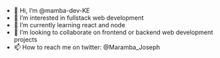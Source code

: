 - 👋 Hi, I’m @mamba-dev-KE
- 👀 I’m interested in fullstack web development
- 🌱 I’m currently learning react and node
- 💞️ I’m looking to collaborate on frontend or backend web development projects
- 📫 How to reach me on twitter: @Maramba_Joseph

<!---
mamba-dev-KE/mamba-dev-KE is a ✨ special ✨ repository because its `README.md` (this file) appears on your GitHub profile.
You can click the Preview link to take a look at your changes.
--->
